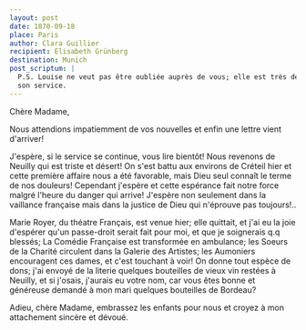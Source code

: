 ```yaml
---
layout: post
date: 1870-09-18
place: Paris
author: Clara Guillier
recipient: Elisabeth Grünberg
destination: Munich
post_scriptum: |
  P.S. Louise ne veut pas être oubliée auprès de vous; elle est très dévouée dans
  son service.
---
```


Chère Madame,

Nous attendions impatiemment de vos nouvelles et enfin une lettre vient
d'arriver!

J'espère, si le service se continue, vous lire bientôt! Nous revenons de
Neuilly qui est triste et désert! On s'est battu aux environs de Créteil hier
et cette première affaire nous a été favorable, mais Dieu seul connaît le terme
de nos douleurs! Cependant j'espère et cette espérance fait notre force malgré
l'heure du danger qui arrive! J'espère non seulement dans la vaillance
française mais dans la justice de Dieu qui n'éprouve pas toujours!..

Marie Royer, du théatre Français, est venue hier; elle quittait, et j'ai eu la
joie d'espérer qu'un passe-droit serait fait pour moi, et que je soignerais q.q
blessés; La Comédie Française est transformée en ambulance; les Soeurs de la
Charité circulent dans la Galerie des Artistes; les Aumoniers encouragent ces
dames, et c'est touchant à voir! On donne tout espèce de dons; j'ai envoyé de
la literie quelques bouteilles de vieux vin restées à Neuilly, et si j'osais,
j'aurais eu votre nom, car vous êtes bonne et généreuse demandé à mon mari
quelques bouteilles de Bordeau?

Adieu, chère Madame, embrassez les enfants pour nous et croyez à mon
attachement sincère et dévoué.
